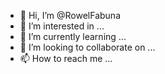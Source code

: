 - 👋 Hi, I’m @RowelFabuna
- 👀 I’m interested in ...
- 🌱 I’m currently learning ...
- 💞️ I’m looking to collaborate on ...
- 📫 How to reach me ...

<!---
RowelFabuna/RowelFabuna is a ✨ special ✨ repository because its `README.md` (this file) appears on your GitHub profile.
You can click the Preview link to take a look at your changes.
--->
